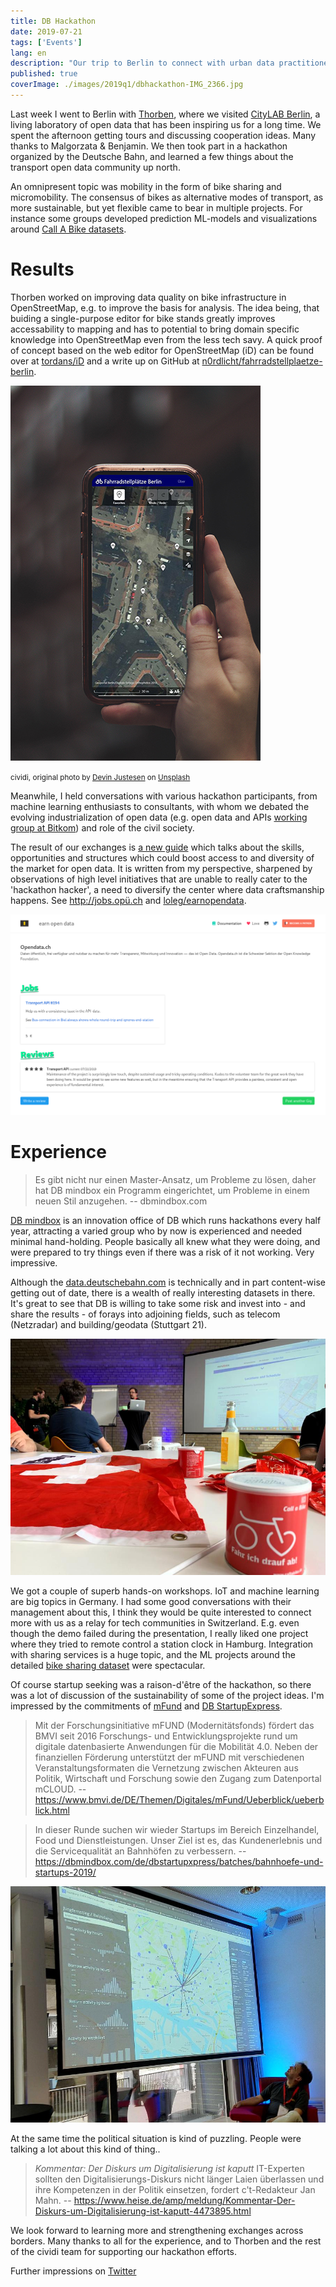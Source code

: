 ```yaml
---
title: DB Hackathon
date: 2019-07-21
tags: ['Events']
lang: en
description: "Our trip to Berlin to connect with urban data practitioners in Germany"
published: true
coverImage: ./images/2019q1/dbhackathon-IMG_2366.jpg
---
```


Last week I went to Berlin with [Thorben](https://twitter.com/twesterhuys), where we visited [CityLAB Berlin](https://www.citylab-berlin.org/), a living laboratory of open data that has been inspiring us for a long time. We spent the afternoon getting tours and discussing cooperation ideas. Many thanks to Malgorzata & Benjamin. We then took part in a hackathon organized by the Deutsche Bahn, and learned a few things about the transport open data community up north.

An omnipresent topic was mobility in the form of bike sharing and micromobility. The consensus of bikes as alternative modes of transport, as more sustainable, but yet flexible came to bear in multiple projects. For instance some groups developed prediction ML-models and visualizations around [Call A Bike datasets](https://data.deutschebahn.com/dataset/data-call-a-bike).

# Results

Thorben worked on improving data quality on bike infrastructure in OpenStreetMap, e.g. to improve the basis for analysis. The idea being, that buiding a single-purpose editor for bike stands greatly improves accessability to mapping and has to potential to bring domain specific knowledge into OpenStreetMap even from the less tech savy. A quick proof of concept based on the web editor for OpenStreetMap (iD) can be found over at [tordans/iD](https://github.com/tordans/iD) and a write up on GitHub at [n0rdlicht/fahrradstellplaetze-berlin](https://github.com/n0rdlicht/fahrradstellplaetze-berlin).

![Screenshot of Fahrradstellplaetze Berlin, Original Photo by [Devin Justesen](https://unsplash.com/@devjustesen) on [Unsplash](https://unsplash.com/search/photos/urban-iphone-screen-hand)](./images/2019q1/dbhackathon-fahrradstellplaetze.jpg)

<small>cividi, original photo by [Devin Justesen](https://unsplash.com/@devjustesen) on [Unsplash](https://unsplash.com/search/photos/urban-iphone-screen-hand)</small>

Meanwhile, I held conversations with various hackathon participants, from machine learning enthusiasts to consultants, with whom we debated the evolving industrialization of open data (e.g. open data and APIs [working group at Bitkom](https://www.bitkom.org/Bitkom/Organisation/Gremien/Open-Data-Open-API.html)) and role of the civil society.

The result of our exchanges is [a new guide](https://github.com/loleg/earnopendata/blob/master/GUIDE.md) which talks about the skills, opportunities and structures which could boost access to and diversity of the market for open data. It is written from my perspective, sharpened by observations of high level initiatives that are unable to really cater to the 'hackathon hacker', a need to diversify the center where data craftsmanship happens. See http://jobs.opü.ch and [loleg/earnopendata](https://github.com/loleg/earnopendata).

![Screenshot of EarnOpenData](./images/2019q1/dbhackathon-earnopendata.png)

# Experience

> Es gibt nicht nur einen Master-Ansatz, um Probleme zu lösen, daher hat DB mindbox ein Programm eingerichtet, um Probleme in einem neuen Stil anzugehen.
-- dbmindbox.com

[DB mindbox](https://dbmindbox.com/) is an innovation office of DB which runs hackathons every half year, attracting a varied group who by now is experienced and needed minimal hand-holding. People basically all knew what they were doing, and were prepared to try things even if there was a risk of it not working. Very impressive.

Although the [data.deutschebahn.com](https://data.deutschebahn.com/) is technically and in part content-wise getting out of date, there is a wealth of really interesting datasets in there. It's great to see that DB is willing to take some risk and invest into - and share the results - of forays into adjoining fields, such as telecom (Netzradar) and building/geodata (Stuttgart 21).

![Workshop photo](./images/2019q1/dbhackathon-IMG_2360.jpg)

We got a couple of superb hands-on workshops. IoT and machine learning are big topics in Germany. I had some good conversations with their management about this, I think they would be quite interested to connect more with us as a relay for tech communities in Switzerland. E.g. even though the demo failed during the presentation, I really liked one project where they tried to remote control a station clock in Hamburg. Integration with sharing services is a huge topic, and the ML projects around the detailed [bike sharing dataset](https://data.deutschebahn.com/dataset/data-call-a-bike) were spectacular.

Of course startup seeking was a raison-d'être of the hackathon, so there was a lot of discussion of the sustainability of some of the project ideas. I'm impressed by the commitments of [mFund](https://www.bmvi.de/DE/Themen/Digitales/mFund/) and [DB StartupExpress](https://dbmindbox.com/de/dbstartupxpress/batches/bahnhoefe-und-startups-2019/).

> Mit der Forschungsinitiative mFUND (Modernitätsfonds) fördert das BMVI seit 2016 Forschungs- und Entwicklungsprojekte rund um digitale datenbasierte Anwendungen für die Mobilität 4.0. Neben der finanziellen Förderung unterstützt der mFUND mit verschiedenen Veranstaltungsformaten die Vernetzung zwischen Akteuren aus Politik, Wirtschaft und Forschung sowie den Zugang zum Datenportal mCLOUD.
> -- https://www.bmvi.de/DE/Themen/Digitales/mFund/Ueberblick/ueberblick.html

> In dieser Runde suchen wir wieder Startups im Bereich Einzelhandel, Food und Dienstleistungen. Unser Ziel ist es, das Kundenerlebnis und die Servicequalität an Bahnhöfen zu verbessern.
> -- https://dbmindbox.com/de/dbstartupxpress/batches/bahnhoefe-und-startups-2019/

![Photo of workshop](./images/2019q1/dbhackathon-IMG_20190719_181127.jpg)

At the same time the political situation is kind of puzzling. People were talking a lot about this kind of thing..

> _Kommentar: Der Diskurs um Digitalisierung ist kaputt_
> IT-Experten sollten den Digitalisierungs-Diskurs nicht länger Laien überlassen und ihre Kompetenzen in der Politik einsetzen, fordert c't-Redakteur Jan Mahn.
> -- https://www.heise.de/amp/meldung/Kommentar-Der-Diskurs-um-Digitalisierung-ist-kaputt-4473895.html

We look forward to learning more and strengthening exchanges across borders. Many thanks to all for the experience, and to Thorben and the rest of the cividi team for supporting our hackathon efforts.

Further impressions on [Twitter](https://twitter.com/hashtag/dbhackathon)

